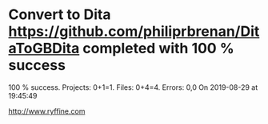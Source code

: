 # Convert to Dita https://github.com/philiprbrenan/DitaToGBDita  completed with 100 % success

100 % success. Projects: 0+1=1.  Files: 0+4=4. Errors: 0,0  On 2019-08-29 at 19:45:49





http://www.ryffine.com
